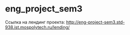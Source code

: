 # eng_project_sem3

Ссылка на лендинг проекта: http://eng-project-sem3.std-938.ist.mospolytech.ru/lending/
